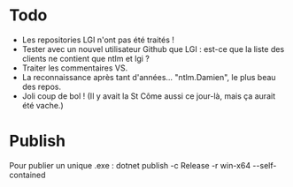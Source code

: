 # Todo

- Les repositories LGI n'ont pas été traités !
- Tester avec un nouvel utilisateur Github que LGI : est-ce que la liste des clients ne contient que ntlm et lgi ?
- Traiter les commentaires VS.
- La reconnaissance après tant d'années... "ntlm.Damien", le plus beau des repos.
- Joli coup de bol ! (Il y avait la St Côme aussi ce jour-là, mais ça aurait été vache.)

# Publish

Pour publier un unique .exe : 
dotnet publish -c Release -r win-x64 --self-contained

